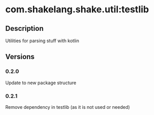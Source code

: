 # com.shakelang.shake.util:testlib
## Description
Utilities for parsing stuff with kotlin
## Versions
### 0.2.0
Update to new package structure
### 0.2.1
Remove  dependency in testlib (as it is not used or needed) 